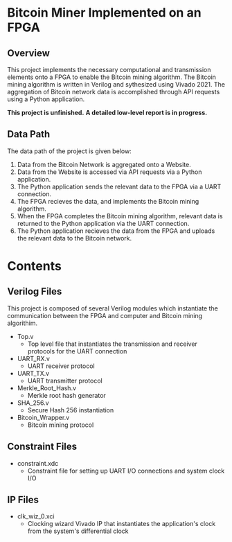 <!-- Title -->
# Bitcoin Miner Implemented on an FPGA

<!-- Overview -->
## Overview
This project implements the necessary computational and transmission elements onto a FPGA to enable the Bitcoin mining algorithm. The Bitcoin mining algorithm is written in Verilog and sythesized using Vivado 2021. The aggregation of Bitcoin network data is accomplished through API requests using a Python application. 

**This project is unfinished.**
**A detailed low-level report is in progress.**

<!-- Data Path -->
## Data Path
The data path of the project is given below:
1. Data from the Bitcoin Network is aggregated onto a Website.
2. Data from the Website is accessed via API requests via a Python application.
3. The Python application sends the relevant data to the FPGA via a UART connection.
4. The FPGA recieves the data, and implements the Bitcoin mining algorithm.
5. When the FPGA completes the Bitcoin mining algorithm, relevant data is returned to the Python application via the UART connection.
6. The Python application recieves the data from the FPGA and uploads the relevant data to the Bitcoin network. 

<!-- Contents -->
# Contents
<!-- Verilog Files  -->
## Verilog Files 
This project is composed of several Verilog modules which instantiate the communication between the FPGA and computer and Bitcoin mining algorithim.
* Top.v
  * Top level file that instantiates the transmission and receiver protocols for the UART connection
* UART_RX.v
  * UART receiver protocol
* UART_TX.v
  * UART transmitter protocol
* Merkle_Root_Hash.v
  * Merkle root hash generator
* SHA_256.v
  * Secure Hash 256 instantiation
* Bitcoin_Wrapper.v
  * Bitcoin mining protocol
<!-- Constraint File -->
## Constraint Files 
* constraint.xdc
  * Constraint file for setting up UART I/O connections and system clock I/O
<!-- IP Files -->
## IP Files 
* clk_wiz_0.xci
  * Clocking wizard Vivado IP that instantiates the application's clock from the system's differential clock
